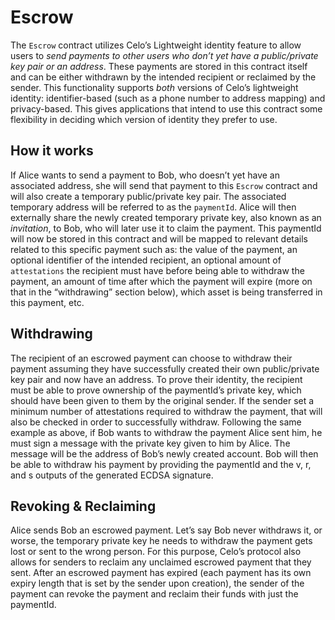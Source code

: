 # Escrow

The `Escrow` contract utilizes Celo’s Lightweight identity feature to allow users to _send payments to other users who don’t yet have a public/private key pair or an address_. These payments are stored in this contract itself and can be either withdrawn by the intended recipient or reclaimed by the sender. This functionality supports _both_ versions of Celo’s lightweight identity: identifier-based \(such as a phone number to address mapping\) and privacy-based. This gives applications that intend to use this contract some flexibility in deciding which version of identity they prefer to use.

## How it works

If Alice wants to send a payment to Bob, who doesn’t yet have an associated address, she will send that payment to this `Escrow` contract and will also create a temporary public/private key pair. The associated temporary address will be referred to as the `paymentId`. Alice will then externally share the newly created temporary private key, also known as an _invitation_, to Bob, who will later use it to claim the payment. This paymentId will now be stored in this contract and will be mapped to relevant details related to this specific payment such as: the value of the payment, an optional identifier of the intended recipient, an optional amount of `attestations` the recipient must have before being able to withdraw the payment, an amount of time after which the payment will expire \(more on that in the “withdrawing” section below\), which asset is being transferred in this payment, etc.

## Withdrawing

The recipient of an escrowed payment can choose to withdraw their payment assuming they have successfully created their own public/private key pair and now have an address. To prove their identity, the recipient must be able to prove ownership of the paymentId’s private key, which should have been given to them by the original sender. If the sender set a minimum number of attestations required to withdraw the payment, that will also be checked in order to successfully withdraw. Following the same example as above, if Bob wants to withdraw the payment Alice sent him, he must sign a message with the private key given to him by Alice. The message will be the address of Bob’s newly created account. Bob will then be able to withdraw his payment by providing the paymentId and the v, r, and s outputs of the generated ECDSA signature.

## Revoking & Reclaiming

Alice sends Bob an escrowed payment. Let’s say Bob never withdraws it, or worse, the temporary private key he needs to withdraw the payment gets lost or sent to the wrong person. For this purpose, Celo’s protocol also allows for senders to reclaim any unclaimed escrowed payment that they sent. After an escrowed payment has expired \(each payment has its own expiry length that is set by the sender upon creation\), the sender of the payment can revoke the payment and reclaim their funds with just the paymentId.
